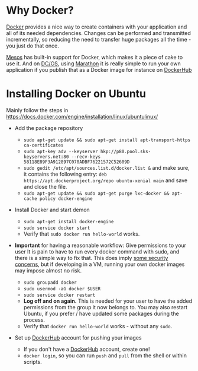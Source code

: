 # Why Docker?
[Docker](https://www.docker.com/) provides a nice way to create containers with your application and all of its needed dependencies.
Changes can be performed and transmitted incrementally, so reducing the need to transfer huge packages all the time - you just do that once.

[Mesos](http://mesos.apache.org/documentation/latest/docker-containerizer/) has built-in support for Docker, which makes it a piece of cake to use it.
And on [DC/OS](https://mesosphere.com/blog/2013/09/26/docker-on-mesos/), using [Marathon](https://docs.mesosphere.com/1.7/usage/tutorials/docker-app/) it is really simple to run your own application 
if you publish that as a Docker image for instance on [DockerHub](https://hub.docker.com/)

# Installing Docker on Ubuntu 
Mainly follow the steps in <https://docs.docker.com/engine/installation/linux/ubuntulinux/>

* Add the package repository
  * `sudo apt-get update && sudo apt-get install apt-transport-https ca-certificates`
  * `sudo apt-key adv --keyserver hkp://p80.pool.sks-keyservers.net:80 --recv-keys 58118E89F3A912897C070ADBF76221572C52609D`
  * `sudo gedit /etc/apt/sources.list.d/docker.list &` and make sure, 
     it contains the following entry: `deb https://apt.dockerproject.org/repo ubuntu-xenial main` and save and close the file. 
  * `sudo apt-get update && sudo apt-get purge lxc-docker && apt-cache policy docker-engine`

* Install Docker and start demon
  * `sudo apt-get install docker-engine`
  * `sudo service docker start`
  * Verify that `sudo docker run hello-world` works.
  
* **Important** for having a reasonable workflow: Give permissions to your user
  It is pain to have to run every docker command with sudo, and there is a simple way to fix that.
  This does imply [some security concerns](https://docs.docker.com/engine/security/security/#docker-daemon-attack-surface), 
  but if developing in a VM, running your own docker images may impose almost no risk. 
  * `sudo groupadd docker`
  * `sudo usermod -aG docker $USER`
  * `sudo service docker restart`
  * **Log off and on again.** This is needed for your user to have the added permissions from the group it now belongs to.
    You may also restart Ubuntu, if you prefer / have updated some packages during the process.
  * Verify that `docker run hello-world` works - without any `sudo`. 
  
* Set up [DockerHub](https://hub.docker.com/) account for pushing your images
  * If you don't have a [DockerHub](https://hub.docker.com/) account, create one!
  * `docker login`, so you can run `push` and `pull` from the shell or within scripts.